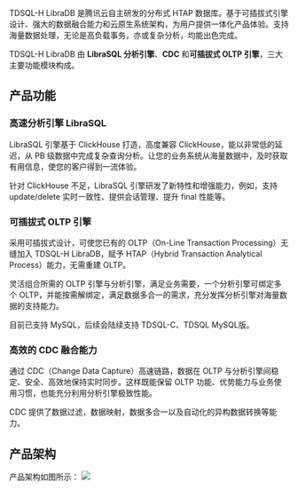 TDSQL-H LibraDB 是腾讯云自主研发的分布式 HTAP 数据库。基于可插拔式引擎设计、强大的数据融合能力和云原生系统架构，为用户提供一体化产品体验。支持海量数据处理，无论是高负载事务，亦或复杂分析，均能出色完成。

TDSQL-H LibraDB 由 **LibraSQL 分析引擎**、**CDC** 和**可插拔式 OLTP 引擎**，三大主要功能模块构成。

## 产品功能
### 高速分析引擎 LibraSQL
LibraSQL 引擎基于 ClickHouse 打造，高度兼容 ClickHouse，能以非常低的延迟，从 PB 级数据中完成复杂查询分析。让您的业务系统从海量数据中，及时获取有用信息，使您的客户得到一流体验。

针对 ClickHouse 不足，LibraSQL 引擎研发了新特性和增强能力，例如，支持 update/delete 实时一致性、提供会话管理、提升 final 性能等。

### 可插拔式 OLTP 引擎
采用可插拔式设计，可使您已有的 OLTP（On-Line Transaction Processing）无缝加入 TDSQL-H LibraDB，赋予 HTAP（Hybrid Transaction Analytical Process）能力，无需重建 OLTP。

灵活组合所需的 OLTP 引擎与分析引擎，满足业务需要，一个分析引擎可绑定多个 OLTP，并能按需解绑定，满足数据多合一的需求，充分发挥分析引擎对海量数据的支持能力。

目前已支持 MySQL，后续会陆续支持 TDSQL-C、TDSQL MySQL版。

### 高效的 CDC 融合能力
通过 CDC（Change Data Capture）高速链路，数据在 OLTP 与分析引擎间稳定、安全、高效地保持实时同步。这样既能保留 OLTP 功能、优势能力与业务使用习惯，也能充分利用分析引擎极致性能。

CDC 提供了数据过滤，数据映射，数据多合一以及自动化的异构数据转换等能力。

## 产品架构
产品架构如图所示：
![](https://qcloudimg.tencent-cloud.cn/raw/13719fd808dcd2903c6ae935c30926d6.svg)

